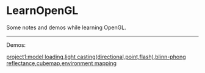# LearnOpenGL
Some notes and demos while learning OpenGL.

-----

Demos:

[project1:model loading,light casting(directional,point,flash),blinn-phong reflectance,cubemap,environment mapping](Project1/README.md)

